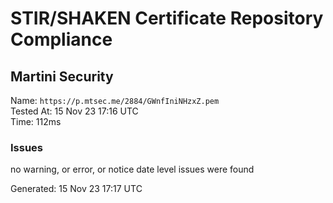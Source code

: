 # STIR/SHAKEN Certificate Repository Compliance

## Martini Security

Name: `https://p.mtsec.me/2884/GWnfIniNHzxZ.pem`\
Tested At: 15 Nov 23 17:16 UTC\
Time: 112ms

### Issues

no warning, or error, or notice date level issues were found

Generated: 15 Nov 23 17:17 UTC